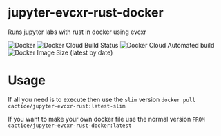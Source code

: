 # jupyter-evcxr-rust-docker
Runs jupyter labs with rust in docker using evcxr

![Docker](https://github.com/Cactice/jupyter-evcxr-rust-docker/workflows/Docker/badge.svg)
![Docker Cloud Build Status](https://img.shields.io/docker/cloud/build/cactice/jupyter-evcxr-rust)
![Docker Cloud Automated build](https://img.shields.io/docker/cloud/automated/cactice/jupyter-evcxr-rust)
![Docker Image Size (latest by date)](https://img.shields.io/docker/image-size/cactice/jupyter-evcxr-rust)

# Usage
If all you need is to execute then use the `slim` version
`docker pull cactice/jupyter-evcxr-rust:latest-slim`

If you want to make your own docker file use the normal version
`FROM cactice/jupyter-evcxr-rust-docker:latest`
